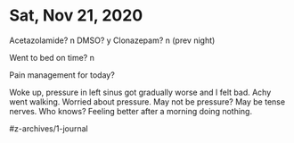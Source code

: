 # Sat, Nov 21, 2020
Acetazolamide? n
DMSO? y
Clonazepam? n
(prev night)

Went to bed on time? n

Pain management for today? 

Woke up, pressure in left sinus got gradually worse and I felt bad. Achy went walking. Worried about pressure. May not be pressure? May be tense nerves. Who knows? Feeling better after a morning doing nothing. 


#z-archives/1-journal